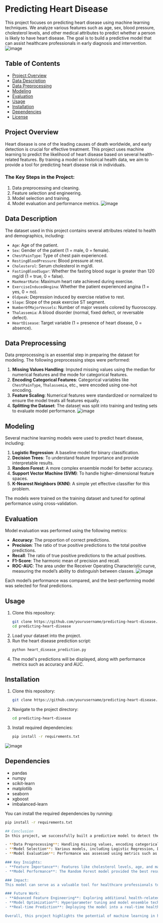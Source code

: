 # Predicting Heart Disease
This project focuses on predicting heart disease using machine learning techniques. We analyze various features such as age, sex, blood pressure, cholesterol levels,
and other medical attributes to predict whether a person is likely to have heart disease. The goal is to build a predictive model that can
assist healthcare professionals in early diagnosis and intervention.
![image](https://github.com/user-attachments/assets/776621a2-dad9-48a5-8b8b-c66b62dc8d48)

## Table of Contents
- [Project Overview](#project-overview)
- [Data Description](#data-description)
- [Data Preprocessing](#data-preprocessing)
- [Modeling](#modeling)
- [Evaluation](#evaluation)
- [Usage](#usage)
- [Installation](#installation)
- [Dependencies](#dependencies)
- [License](#license)

## Project Overview
Heart disease is one of the leading causes of death worldwide, and early detection is crucial for effective treatment. 
This project uses machine learning to predict the likelihood of heart disease based on several health-related features. 
By training a model on historical health data, we aim to provide a tool for predicting heart disease risk in individuals.

### The Key Steps in the Project:
1. Data preprocessing and cleaning.
2. Feature selection and engineering.
3. Model selection and training.
4. Model evaluation and performance metrics.
![image](https://github.com/user-attachments/assets/80944b02-a5ed-4c49-b0d5-8d51e32dea1d)

## Data Description
The dataset used in this project contains several attributes related to health and demographics, including:
- `Age`: Age of the patient.
- `Sex`: Gender of the patient (1 = male, 0 = female).
- `ChestPainType`: Type of chest pain experienced.
- `RestingBloodPressure`: Blood pressure at rest.
- `Cholesterol`: Serum cholesterol in mg/dl.
- `FastingBloodSugar`: Whether the fasting blood sugar is greater than 120 mg/dl (1 = true, 0 = false).
- `MaxHeartRate`: Maximum heart rate achieved during exercise.
- `ExerciseInducedAngina`: Whether the patient experienced angina (1 = yes, 0 = no).
- `Oldpeak`: Depression induced by exercise relative to rest.
- `Slope`: Slope of the peak exercise ST segment.
- `NumberOfMajorVessels`: Number of major vessels colored by fluoroscopy.
- `Thalassemia`: A blood disorder (normal, fixed defect, or reversable defect).
- `HeartDisease`: Target variable (1 = presence of heart disease, 0 = absence).

## Data Preprocessing
Data preprocessing is an essential step in preparing the dataset for modeling. The following preprocessing steps were performed:
1. **Missing Values Handling**: Imputed missing values using the median for numerical features and the mode for categorical features.
2. **Encoding Categorical Features**: Categorical variables like `ChestPainType`, `Thalassemia`, etc., were encoded using one-hot encoding.
3. **Feature Scaling**: Numerical features were standardized or normalized to ensure the model treats all features equally.
4. **Splitting the Dataset**: The dataset was split into training and testing sets to evaluate model performance.
![image](https://github.com/user-attachments/assets/86a8d3a0-dfd8-4a02-bdfe-055197729b2b)

## Modeling
Several machine learning models were used to predict heart disease, including:
1. **Logistic Regression**: A baseline model for binary classification.
2. **Decision Trees**: To understand feature importance and provide interpretable results.
3. **Random Forest**: A more complex ensemble model for better accuracy.
4. **Support Vector Machine (SVM)**: To handle higher-dimensional feature spaces.
5. **K-Nearest Neighbors (KNN)**: A simple yet effective classifier for this problem.

The models were trained on the training dataset and tuned for optimal performance using cross-validation.

## Evaluation
Model evaluation was performed using the following metrics:
- **Accuracy**: The proportion of correct predictions.
- **Precision**: The ratio of true positive predictions to the total positive predictions.
- **Recall**: The ratio of true positive predictions to the actual positives.
- **F1-Score**: The harmonic mean of precision and recall.
- **ROC-AUC**: The area under the Receiver Operating Characteristic curve, measuring the model’s ability to distinguish between classes.
![image](https://github.com/user-attachments/assets/0d42a57f-356d-4b27-aa61-adb79cb890c4)

Each model’s performance was compared, and the best-performing model was selected for final predictions.

## Usage
1. Clone this repository:
    ```bash
    git clone https://github.com/yourusername/predicting-heart-disease.git
    cd predicting-heart-disease
    ```
2. Load your dataset into the project.
3. Run the heart disease prediction script:
    ```bash
    python heart_disease_prediction.py
    ```
4. The model's predictions will be displayed, along with performance metrics such as accuracy and AUC.

## Installation
1. Clone this repository:
    ```bash
    git clone https://github.com/yourusername/predicting-heart-disease.git
    ```
2. Navigate to the project directory:
    ```bash
    cd predicting-heart-disease
    ```
3. Install required dependencies:
    ```bash
    pip install -r requirements.txt
    ```
![image](https://github.com/user-attachments/assets/d03b0ab4-05d7-40e9-9785-3d7281f221f1)

## Dependencies
- pandas
- numpy
- scikit-learn
- matplotlib
- seaborn
- xgboost
- imbalanced-learn

You can install the required dependencies by running:
```bash
pip install -r requirements.txt

## Conclusion
In this project, we successfully built a predictive model to detect the presence of heart disease using machine learning techniques. By leveraging a variety of features such as age, sex, cholesterol levels, and heart rate, we were able to train several models to predict heart disease risk with high accuracy. The key steps included:

- **Data Preprocessing**: Handling missing values, encoding categorical variables, and scaling numerical features ensured that the data was well-prepared for modeling.
- **Model Selection**: Various models, including Logistic Regression, Decision Trees, Random Forest, Support Vector Machines, and K-Nearest Neighbors, were trained and evaluated.
- **Model Evaluation**: Performance was assessed using metrics such as accuracy, precision, recall, F1-score, and ROC-AUC, which provided insights into the models' ability to predict heart disease accurately.

### Key Insights:
- **Feature Importance**: Features like cholesterol levels, age, and maximum heart rate were found to be the most influential in predicting heart disease.
- **Model Performance**: The Random Forest model provided the best results in terms of accuracy and AUC, demonstrating its ability to handle complex, non-linear relationships in the data.

### Impact:
This model can serve as a valuable tool for healthcare professionals to identify individuals at high risk for heart disease. Early detection and intervention can help prevent severe health issues and improve patient outcomes.

### Future Work:
- **Advanced Feature Engineering**: Exploring additional health-related features, such as lifestyle factors or family history, could further improve prediction accuracy.
- **Model Optimization**: Hyperparameter tuning and model ensemble techniques could be explored to boost performance.
- **Real-time Prediction**: Deploying the model into a real-time healthcare application could enable immediate risk assessments for new patients.

Overall, this project highlights the potential of machine learning in healthcare, demonstrating how predictive models can support early diagnosis and enhance preventive healthcare strategies.



